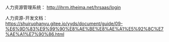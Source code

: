 人力资源管理系统：
http://ihrm.itheima.net/hrsaas/login

人力资源-开发文档：
https://shuiruohanyu.gitee.io/yyds/document/guide/09-%E6%9D%83%E9%99%90%E8%AE%BE%E8%AE%A1%E5%92%8C%E7%AE%A1%E7%90%86.html